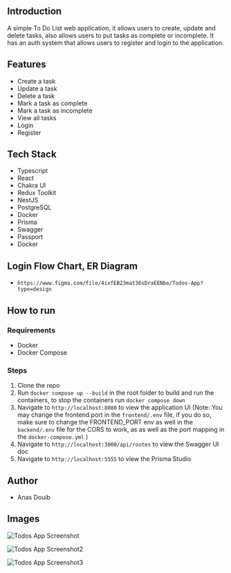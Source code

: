 ## Introduction

A simple To Do List web application, it allows users to create, update and delete tasks, also allows users to put tasks as complete or incomplete. It has an auth system that allows users to register and login to the application.

## Features

- Create a task
- Update a task
- Delete a task
- Mark a task as complete
- Mark a task as incomplete
- View all tasks
- Login
- Register

## Tech Stack

- Typescript
- React
- Chakra UI
- Redux Toolkit
- NestJS
- PostgreSQL
- Docker
- Prisma
- Swagger
- Passport
- Docker

## Login Flow Chart, ER Diagram

- `https://www.figma.com/file/4ixfEB23mat36sDraEENbo/Todos-App?type=design`

## How to run

### Requirements

- Docker
- Docker Compose

### Steps

1. Clone the repo
2. Run `docker compose up --build` in the root folder to build and run the containers, to stop the containers run `docker compose down`
3. Navigate to `http://localhost:8080` to view the application UI (Note: You may change the frontend port in the `frontend/.env` file, if you do so, make sure to change the FRONTEND_PORT env as well in the `backend/.env` file for the CORS to work, as as well as the port mapping in the `docker-compose.yml` )
4. Navigate to `http://localhost:3000/api/routes` to view the Swagger UI doc
5. Navigate to `http://localhost:5555` to view the Prisma Studio

## Author

- Anas Douib

## Images

![Todos App Screenshot](https://ucarecdn.com/00c243dd-cfd2-4d63-8131-7ef71af24c51/todosapp.webp)

![Todos App Screenshot2](https://ucarecdn.com/09360013-5e90-434f-a89a-f2659e92c28a/todosapp.webp)

![Todos App Screenshot3](https://ucarecdn.com/3514ea28-7c49-4133-a7df-d2928c597ff9/todosapp.webp)
